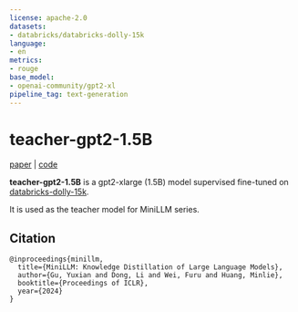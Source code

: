 ```yaml
---
license: apache-2.0
datasets:
- databricks/databricks-dolly-15k
language:
- en
metrics:
- rouge
base_model:
- openai-community/gpt2-xl
pipeline_tag: text-generation
---
```

# teacher-gpt2-1.5B

[paper](https://arxiv.org/abs/2306.08543) | [code](https://github.com/microsoft/LMOps/tree/main/minillm)

**teacher-gpt2-1.5B** is a gpt2-xlarge (1.5B) model supervised fine-tuned on [databricks-dolly-15k](https://huggingface.co/datasets/aisquared/databricks-dolly-15k).

It is used as the teacher model for MiniLLM series.


## Citation
```
@inproceedings{minillm,
  title={MiniLLM: Knowledge Distillation of Large Language Models},
  author={Gu, Yuxian and Dong, Li and Wei, Furu and Huang, Minlie},
  booktitle={Proceedings of ICLR},
  year={2024}
}
```
